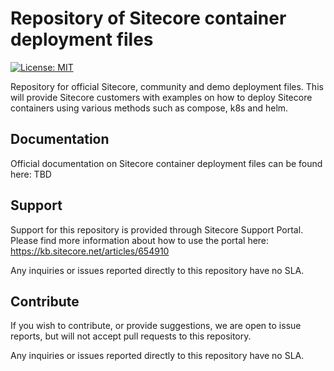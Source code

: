 # Repository of Sitecore container deployment files

[//]: # "start: stats"

[![License: MIT](https://img.shields.io/badge/License-Apache%202.0-green.svg?style=flat-square)](https://opensource.org/licenses/Apache-2.0)

[//]: # "end: stats"

Repository for official Sitecore, community and demo deployment files. This will provide Sitecore customers with examples on how to deploy Sitecore containers using various methods such as compose, k8s and helm.

## Documentation

Official documentation on Sitecore container deployment files can be found here: TBD

## Support

Support for this repository is provided through Sitecore Support Portal. Please find more information about how to use the portal here: https://kb.sitecore.net/articles/654910

Any inquiries or issues reported directly to this repository have no SLA.

## Contribute

If you wish to contribute, or provide suggestions, we are open to issue reports, but will not accept pull requests to this repository.

Any inquiries or issues reported directly to this repository have no SLA.
